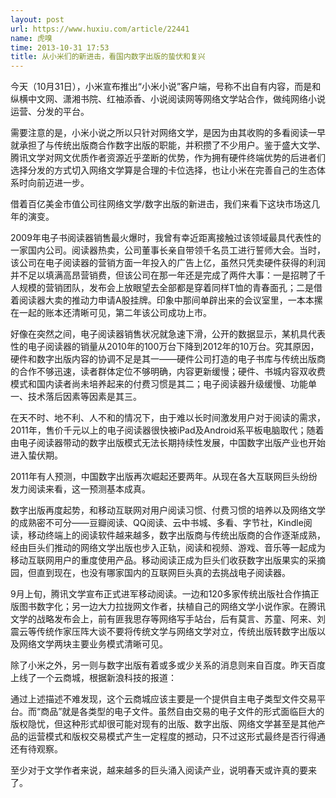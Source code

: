 ```yaml
---
layout: post
url: https://www.huxiu.com/article/22441
name: 虎嗅
time: 2013-10-31 17:53
title: 从小米们的新进击，看国内数字出版的蛰伏和复兴
---
```

今天（10月31日），小米宣布推出“小米小说”客户端，号称不出自有内容，而是和纵横中文网、潇湘书院、红袖添香、小说阅读网等网络文学站合作，做纯网络小说运营、分发的平台。

需要注意的是，小米小说之所以只针对网络文学，是因为由其收购的多看阅读一早就承担了与传统出版商合作数字出版的职能，并积攒了不少用户。鉴于盛大文学、腾讯文学对网文优质作者资源近乎垄断的优势，作为拥有硬件终端优势的后进者们选择分发的方式切入网络文学算是合理的卡位选择，也让小米在完善自己的生态体系时向前迈进一步。

借着百亿美金市值公司往网络文学/数字出版的新进击，我们来看下这块市场这几年的演变。

2009年电子书阅读器销售最火爆时，我曾有幸近距离接触过该领域最具代表性的一家国内公司。阅读器热卖，公司董事长亲自带领千名员工进行誓师大会。当时，该公司在电子阅读器的营销方面一年投入的广告上亿，虽然只凭卖硬件获得的利润并不足以填满高昂营销费，但该公司在那一年还是完成了两件大事：一是招聘了千人规模的营销团队，发布会上放眼望去全部都是穿着同样T恤的青春面孔；二是借着阅读器大卖的推动力申请A股挂牌。印象中那间单辟出来的会议室里，一本本摞在一起的账本还清晰可见，第二年该公司成功上市。

好像在突然之间，电子阅读器销售状况就急速下滑，公开的数据显示，某机具代表性的电子阅读器的销量从2010年的100万台下降到2012年的10万台。究其原因，硬件和数字出版内容的协调不足是其一——硬件公司打造的电子书库与传统出版商的合作不够迅速，读者群体定位不够明确，内容更新缓慢；硬件、书城内容双收费模式和国内读者尚未培养起来的付费习惯是其二；电子阅读器升级缓慢、功能单一、技术落后因素等因素是其三。

在天不时、地不利、人不和的情况下，由于难以长时间激发用户对于阅读的需求，2011年，售价千元以上的电子阅读器很快被iPad及Android系平板电脑取代；随着由电子阅读器带动的数字出版模式无法长期持续性发展，中国数字出版产业也开始进入蛰伏期。

2011年有人预测，中国数字出版再次崛起还要两年。从现在各大互联网巨头纷纷发力阅读来看，这一预测基本成真。

数字出版再度起势，和移动互联网对用户阅读习惯、付费习惯的培养以及网络文学的成熟密不可分——豆瓣阅读、QQ阅读、云中书城、多看、字节社，Kindle阅读，移动终端上的阅读软件越来越多，数字出版商与传统出版商的合作逐渐成熟，经由巨头们推动的网络文学出版也步入正轨，阅读和视频、游戏、音乐等一起成为移动互联网用户的重度使用产品。移动阅读正成为巨头们收获数字出版果实的采摘园，但直到现在，也没有哪家国内的互联网巨头真的去挑战电子阅读器。

9月上旬，腾讯文学宣布正式进军移动阅读。一边和120多家传统出版社合作搞正版图书数字化；另一边大力拉拢网文作者，扶植自己的网络文学小说作家。在腾讯文学的战略发布会上，前有匪我思存等网络写手站台，后有莫言、苏童、阿来、刘震云等传统作家压阵大谈不要将传统文学与网络文学对立，传统出版转数字出版以及网络文学两块主要业务模式清晰可见。

除了小米之外，另一则与数字出版有着或多或少关系的消息则来自百度。昨天百度上线了一个云商城，根据新浪科技的报道：

通过上述描述不难发现，这个云商城应该主要是一个提供自主电子类型文件交易平台。而“商品”就是各类型的电子文件。虽然自由交易的电子文件的形式面临巨大的版权隐忧，但这种形式却很可能对现有的出版、数字出版、网络文学甚至是其他产品的运营模式和版权交易模式产生一定程度的撼动，只不过这形式最终是否行得通还有待观察。

至少对于文学作者来说，越来越多的巨头涌入阅读产业，说明春天或许真的要来了。

